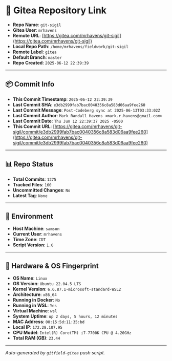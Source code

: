 # 🔗 Gitea Repository Link

- **Repo Name**: `git-sigil`
- **Gitea User**: `mrhavens`
- **Remote URL**: [https://gitea.com/mrhavens/git-sigil](https://gitea.com/mrhavens/git-sigil)
- **Local Repo Path**: `/home/mrhavens/fieldwork/git-sigil`
- **Remote Label**: `gitea`
- **Default Branch**: `master`
- **Repo Created**: `2025-06-12 22:39:39`

---

## 📦 Commit Info

- **This Commit Timestamp**: `2025-06-12 22:39:39`
- **Last Commit SHA**: `e3db2999fab7bac0040356c8a583d06aa9fee260`
- **Last Commit Message**: `Post-Codeberg sync at 2025-06-13T03:33:02Z`
- **Last Commit Author**: `Mark Randall Havens <mark.r.havens@gmail.com>`
- **Last Commit Date**: `Thu Jun 12 22:39:37 2025 -0500`
- **This Commit URL**: [https://gitea.com/mrhavens/git-sigil/commit/e3db2999fab7bac0040356c8a583d06aa9fee260](https://gitea.com/mrhavens/git-sigil/commit/e3db2999fab7bac0040356c8a583d06aa9fee260)

---

## 📊 Repo Status

- **Total Commits**: `1275`
- **Tracked Files**: `160`
- **Uncommitted Changes**: `No`
- **Latest Tag**: `None`

---

## 🧭 Environment

- **Host Machine**: `samson`
- **Current User**: `mrhavens`
- **Time Zone**: `CDT`
- **Script Version**: `1.0`

---

## 🧬 Hardware & OS Fingerprint

- **OS Name**: `Linux`
- **OS Version**: `Ubuntu 22.04.5 LTS`
- **Kernel Version**: `6.6.87.1-microsoft-standard-WSL2`
- **Architecture**: `x86_64`
- **Running in Docker**: `No`
- **Running in WSL**: `Yes`
- **Virtual Machine**: `wsl`
- **System Uptime**: `up 2 days, 5 hours, 12 minutes`
- **MAC Address**: `00:15:5d:11:35:bd`
- **Local IP**: `172.28.107.95`
- **CPU Model**: `Intel(R) Core(TM) i7-7700K CPU @ 4.20GHz`
- **Total RAM (GB)**: `23.44`

---

_Auto-generated by `gitfield-gitea` push script._
